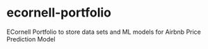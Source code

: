 # ecornell-portfolio
ECornell Portfolio to store data sets and ML models for Airbnb Price Prediction Model
